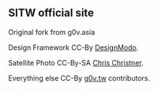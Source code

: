 SITW official site
-----

Original fork from g0v.asia

Design Framework CC-By [DesignModo](https://github.com/designmodo/startup-demo).

Satellite Photo CC-By-SA [Chris Christner](https://secure.flickr.com/photos/toptechwriter/3387753882/in/photostream/).

Everything else CC-By [g0v.tw](http://g0v.tw/) contributors.
